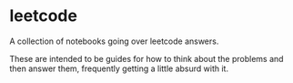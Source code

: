 # leetcode
A collection of notebooks going over leetcode answers.

These are intended to be guides for how to think about the problems and then answer them, frequently getting a little absurd with it.
